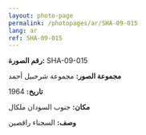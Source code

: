 ```yaml
---
layout: photo-page
permalink: /photopages/ar/SHA-09-015
lang: ar
ref: SHA-09-015
---
```


**رقم الصورة:** SHA-09-015

**مجموعة الصور:** مجموعة شرحبيل أحمد

**تاريخ:** 1964

**مكان:** جنوب السودان ملكال

**وصف:** السجناء راقصين
